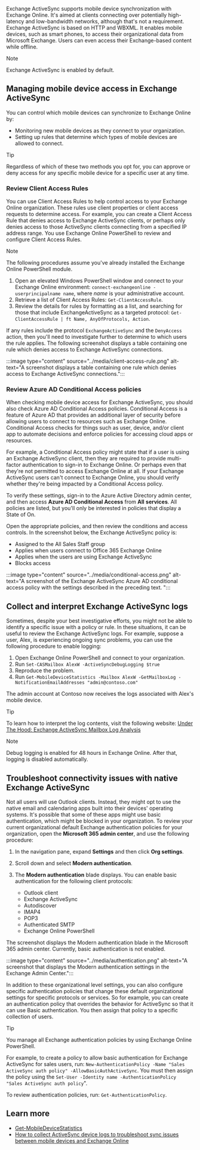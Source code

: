 Exchange ActiveSync supports mobile device synchronization with Exchange Online. It's aimed at clients connecting over potentially high-latency and low-bandwidth networks, although that's not a requirement. Exchange ActiveSync is based on HTTP and WBXML. It enables mobile devices, such as smart phones, to access their organizational data from Microsoft Exchange. Users can even access their Exchange-based content while offline.

> [!NOTE]
> Exchange ActiveSync is enabled by default. 

## Managing mobile device access in Exchange ActiveSync

You can control which mobile devices can synchronize to Exchange Online by:

- Monitoring new mobile devices as they connect to your organization.
- Setting up rules that determine which types of mobile devices are allowed to connect.

> [!TIP]
> Regardless of which of these two methods you opt for, you can approve or deny access for any specific mobile device for a specific user at any time.

### Review Client Access Rules

You can use Client Access Rules to help control access to your Exchange Online organization. These rules use client properties or client access requests to determine access. For example, you can create a Client Access Rule that denies access to Exchange ActiveSync clients, or perhaps only denies access to those ActiveSync clients connecting from a specified IP address range. You use Exchange Online PowerShell to review and configure Client Access Rules.

> [!NOTE]
> The following procedures assume you've already installed the Exchange Online PowerShell module.

1. Open an elevated Windows PowerShell window and connect to your Exchange Online environment: `connect-exchangeonline -userprincipalname name`, where *name* is your administrative account.
1. Retrieve a list of Client Access Rules: `Get-ClientAccessRule`.
1. Review the details for rules by formatting as a list, and searching for those that include ExchangeActiveSync as a targeted protocol: `Get-ClientAccessRule | ft Name, AnyOfProtocols, Action`.

If any rules include the protocol `ExchangeActiveSync` and the `DenyAccess` action, then you'll need to investigate further to determine to which users the rule applies. The following screenshot displays a table containing one rule which denies access to Exchange ActiveSync connections.

:::image type="content" source="../media/client-access-rule.png" alt-text="A screenshot displays a table containing one rule which denies access to Exchange ActiveSync connections.":::

### Review Azure AD Conditional Access policies

When checking mobile device access for Exchange ActiveSync, you should also check Azure AD Conditional Access policies. Conditional Access is a feature of Azure AD that provides an additional layer of security before allowing users to connect to resources such as Exchange Online. Conditional Access checks for things such as user, device, and/or client app to automate decisions and enforce policies for accessing cloud apps or resources.

For example, a Conditional Access policy might state that if a user is using an Exchange ActiveSync client, then they are required to provide multi-factor authentication to sign-in to Exchange Online. Or perhaps even that they're not permitted to access Exchange Online at all. If your Exchange ActiveSync users can't connect to Exchange Online, you should verify whether they're being impacted by a Conditional Access policy.

To verify these settings, sign-in to the Azure Active Directory admin center, and then access **Azure AD Conditional Access** from **All** **services**. All policies are listed, but you'll only be interested in policies that display a State of On.

Open the appropriate policies, and then review the conditions and access controls. In the screenshot below, the Exchange ActiveSync policy is:

- Assigned to the All Sales Staff group
- Applies when users connect to Office 365 Exchange Online
- Applies when the users are using Exchange ActiveSync
- Blocks access

:::image type="content" source="../media/conditional-access.png" alt-text="A screenshot of the Exchange ActiveSync Azure AD conditional access policy with the settings described in the preceding text. ":::

## Collect and interpret Exchange ActiveSync logs

Sometimes, despite your best investigative efforts, you might not be able to identify a specific issue with a policy or rule. In these situations, it can be useful to review the Exchange ActiveSync logs. For example, suppose a user, Alex, is experiencing ongoing sync problems, you can use the following procedure to enable logging:

1. Open Exchange Online PowerShell and connect to your organization.
1. Run `Set-CASMailbox AlexW -ActiveSyncDebugLogging $true`
1. Reproduce the problem.
1. Run `Get-MobileDeviceStatistics -Mailbox AlexW -GetMailboxLog -NotificationEmailAddresses "admin@contoso.com"`

The admin account at Contoso now receives the logs associated with Alex's mobile device.

> [!TIP]
> To learn how to interpret the log contents, visit the following website: [Under The Hood: Exchange ActiveSync Mailbox Log Analysis](https://techcommunity.microsoft.com/t5/exchange-team-blog/under-the-hood-exchange-activesync-mailbox-log-analysis/ba-p/591224)

> [!NOTE]
> Debug logging is enabled for 48 hours in Exchange Online. After that, logging is disabled automatically.

## Troubleshoot connectivity issues with native Exchange ActiveSync

Not all users will use Outlook clients. Instead, they might opt to use the native email and calendaring apps built into their devices' operating systems. It's possible that some of these apps might use basic authentication, which might be blocked in your organization. To review your current organizational default Exchange authentication policies for your organization, open the **Microsoft 365 admin center**, and use the following procedure:

1. In the navigation pane, expand **Settings** and then click **Org settings**.
1. Scroll down and select **Modern authentication**.
1. The **Modern authentication** blade displays. You can enable basic authentication for the following client protocols:

    - Outlook client
    - Exchange ActiveSync
    - Autodiscover
    - IMAP4
    - POP3
    - Authenticated SMTP
    - Exchange Online PowerShell

The screenshot displays the Modern authentication blade in the Microsoft 365 admin center. Currently, basic authentication is not enabled.

:::image type="content" source="../media/authentication.png" alt-text="A screenshot that displays the Modern authentication settings in the Exchange Admin Center.":::

In addition to these organizational level settings, you can also configure specific authentication policies that change these default organizational settings for specific protocols or services. So for example, you can create an authentication policy that overrides the behavior for ActiveSync so that it can use Basic authentication. You then assign that policy to a specific collection of users.

> [!TIP]
> You manage all Exchange authentication policies by using Exchange Online PowerShell. 

For example, to create a policy to allow basic authentication for Exchange ActiveSync for sales users, run: `New-AuthenticationPolicy -Name "Sales ActiveSync auth policy" -AllowBasicAuthActiveSync`. You must then assign the policy using the `Set-User -Identity name -AuthenticationPolicy "Sales ActiveSync auth policy`".

To review authentication policies, run: `Get-AuthenticationPolicy`.

## Learn more

- [Get-MobileDeviceStatistics](/powershell/module/exchange/Get-MobileDeviceStatistics)
- [How to collect ActiveSync device logs to troubleshoot sync issues between mobile devices and Exchange Online](/exchange/troubleshoot/mobile-devices/issues-for-mobile-devices)